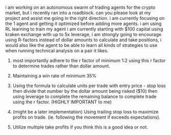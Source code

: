 i am working on an autonomous swarm of trading agents for the crypto market, but i recently ran into a roadblock. can you please look at my project and assist me going in the right direction. i am currently focusing on the 1 agent and getting it optimized before adding more agents. i am using RL learning to train my agent i am currently starting with $100 capital using kraken exchange with up to 5x leverage, i am strongly going to encourage using R-factors instead of dollar amounts to calculate and take positions, i would also like the agent to be able to learn all kinds of strategies to use when running technical analysis on a pair it likes. 

1. most importantly adhere to the r factor of minimum 1:2 using this r factor to determine trades rather than dollar amount.

2. Maintaining a win rate of minimum 35%

3. Using the formula to calculate units per trade with entry price - stop loss then divide that number by the dollar amount being risked ($10) then using leverage to complete the remaining balance to complete trade using the r factor. (HIGHLY IMPORTANT to me)

4. (might be a later implementation) Using trailing stop loss to maximize profits on trade. (ie. following the movement if exceeds expectations).

5. Utilize multiple take profits if you think this is a good idea or not.
